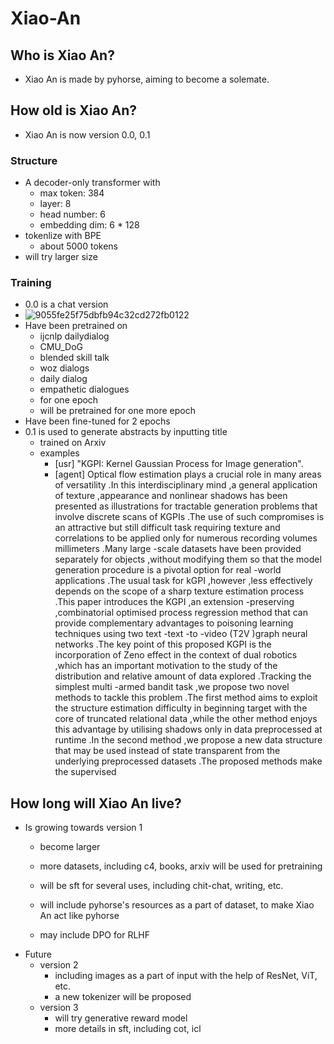 # Xiao-An

## Who is Xiao An?
+ Xiao An is made by pyhorse, aiming to become a solemate.

## How old is Xiao An?
+ Xiao An is now version 0.0, 0.1

### Structure
+ A decoder-only transformer with
  + max token: 384
  + layer: 8
  + head number: 6
  + embedding dim: 6 * 128
+ tokenlize with BPE
  + about 5000 tokens
+ will try larger size

### Training
+ 0.0 is a chat version
+  ![9055fe25f75dbfb94c32cd272fb0122](https://github.com/AragornHorse/Xiao-An/assets/94287335/78d94196-52d8-482d-9a92-33479efdea5b)
  + Have been pretrained on
    + ijcnlp dailydialog
    + CMU_DoG
    + blended skill talk
    + woz dialogs
    + daily dialog
    + empathetic dialogues
    + for one epoch
    + will be pretrained for one more epoch
  + Have been fine-tuned for 2 epochs
+ 0.1 is used to generate abstracts by inputting title
  + trained on Arxiv
  + examples
    + [usr] "KGPI: Kernel Gaussian Process for Image generation".
    + [agent] Optical flow estimation plays a crucial role in many areas of versatility .In this interdisciplinary mind ,a general application of texture ,appearance and nonlinear shadows has been presented as illustrations for tractable generation problems that involve discrete scans of KGPIs .The use of such compromises is an attractive but still difficult task requiring texture and correlations to be applied only for numerous recording volumes millimeters .Many large -scale datasets have been provided separately for objects ,without modifying them so that the model generation procedure is a pivotal option for real -world applications .The usual task for kGPI ,however ,less effectively depends on the scope of a sharp texture estimation process .This paper introduces the KGPI ,an extension -preserving ,combinatorial optimised process regression method that can provide complementary advantages to poisoning learning techniques using two text -text -to -video (T2V )graph neural networks .The key point of this proposed KGPI is the incorporation of Zeno effect in the context of dual robotics ,which has an important motivation to the study of the distribution and relative amount of data explored .Tracking the simplest multi -armed bandit task ,we propose two novel methods to tackle this problem .The first method aims to exploit the structure estimation difficulty in beginning target with the core of truncated relational data ,while the other method enjoys this advantage by utilising shadows only in data preprocessed at runtime .In the second method ,we propose a new data structure that may be used instead of state transparent from the underlying preprocessed datasets .The proposed methods make the supervised

## How long will Xiao An live?
+ Is growing towards version 1
  + become larger
  + more datasets, including c4, books, arxiv will be used for pretraining
  + will be sft for several uses, including chit-chat, writing, etc.
  + will include pyhorse's resources as a part of dataset, to make Xiao An act like pyhorse
  
  + may include DPO for RLHF
+ Future
  + version 2
    + including images as a part of input with the help of ResNet, ViT, etc.
    + a new tokenizer will be proposed
  + version 3
    + will try generative reward model
    + more details in sft, including cot, icl

